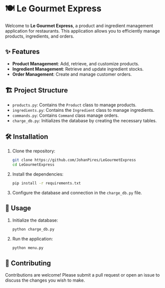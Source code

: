 # 🍽️ Le Gourmet Express

Welcome to **Le Gourmet Express**, a product and ingredient management application for restaurants. This application allows you to efficiently manage products, ingredients, and orders.

## ✨ Features

- **Product Management**: Add, retrieve, and customize products.
- **Ingredient Management**: Retrieve and update ingredient stocks.
- **Order Management**: Create and manage customer orders.

## 🏗️ Project Structure

- `products.py`: Contains the `Product` class to manage products.
- `ingredients.py`: Contains the `Ingredient` class to manage ingredients.
- `commands.py`: Contains `Command` class manage orders.
- `charge_db.py`: Initializes the database by creating the necessary tables.

## 🛠️ Installation

1. Clone the repository:
    ```bash
    git clone https://github.com/JohanPires/LeGourmetExpress
    cd LeGourmetExpress
    ```

2. Install the dependencies:
    ```bash
    pip install -r requirements.txt
    ```

3. Configure the database and connection in the `charge_db.py` file.

## 🚀 Usage

1. Initialize the database:
    ```bash
    python charge_db.py
    ```

2. Run the application:
    ```bash
    python menu.py
    ```

## 🤝 Contributing

Contributions are welcome! Please submit a pull request or open an issue to discuss the changes you wish to make.